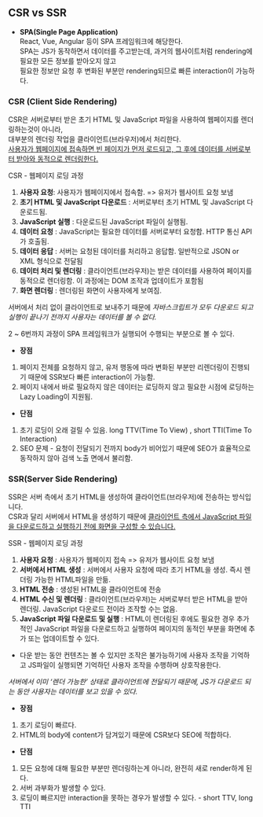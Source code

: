 ## CSR vs SSR

- **SPA(Single Page Application)** <br/>
  React, Vue, Angular 등이 SPA 프레임워크에 해당한다. <br/>
  SPA는 JS가 동작하면서 데이터를 주고받는데, 과거의 웹사이트처럼 rendering에 필요한 모든 정보를 받아오지 않고 <br/>
  필요한 정보만 요청 후 변화된 부분만 rendering되므로 빠른 interaction이 가능하다.

### CSR (Client Side Rendering)

CSR은 서버로부터 받은 초기 HTML 및 JavaScript 파일을 사용하여 웹페이지를 렌더링하는것이 아니라, <br/>
대부분의 렌더링 작업을 클라이언트(브라우저)에서 처리한다. <br/>
<u>사용자가 웹페이지에 접속하면 빈 페이지가 먼저 로드되고, 그 후에 데이터를 서버로부터 받아와 동적으로 렌더링한다.</u>

CSR - 웹페이지 로딩 과정

1. **사용자 요청**: 사용자가 웹페이지에서 접속함. => 유저가 웹사이트 요청 보냄
2. **초기 HTML 및 JavaScript 다운로드** : 서버로부터 초기 HTML 및 JavaScript 다운로드됨.
3. **JavaScript 실행** : 다운로드된 JavaScript 파일이 실행됨.
4. **데이터 요청** : JavaScript는 필요한 데이터를 서버로부터 요청함. HTTP 통신 API가 호출됨.
5. **데이터 응답** : 서버는 요청된 데이터를 처리하고 응답함. 일반적으로 JSON or XML 형식으로 전달됨
6. **데이터 처리 및 렌더링** : 클라이언트(브라우저)는 받은 데이터를 사용하여 페이지를 동적으로 렌더링함. 이 과정에는 DOM 조작과 업데이트가 포함됨
7. **화면 렌더링** : 렌더링된 화면이 사용자에게 보여짐.

서버에서 처리 없이 클라이언트로 보내주기 때문에 _자바스크립트가 모두 다운로드 되고 실행이 끝나기 전까지 사용자는 데이터를 볼 수 없다._

2 ~ 6번까지 과정이 SPA 프레임워크가 실행되어 수행되는 부분으로 볼 수 있다.

- **장점**

1. 페이지 전체를 요청하지 않고, 유저 행동에 따라 변화된 부분만 리렌더링이 진행되기 때문에 SSR보다 빠른 interaction이 가능함.
2. 페이지 내에서 바로 필요하지 않은 데이터는 로딩하지 않고 필요한 시점에 로딩하는 Lazy Loading이 지원됨.

- **단점**

1. 초기 로딩이 오래 걸릴 수 있음.
   long TTV(Time To View) , short TTI(Time To Interaction)
2. SEO 문제 - 요청이 전달되기 전까지 body가 비어있기 때문에 SEO가 효율적으로 동작하지 않아 검색 노출 면에서 불리함.

### SSR(Server Side Rendering)

SSR은 서버 측에서 초기 HTML을 생성하여 클라이언트(브라우저)에 전송하는 방식입니다. <br/>
CSR과 달리 서버에서 HTML을 생성하기 때문에 <u>클라이언트 측에서 JavaScript 파일을 다운로드하고 실행하기 전에 화면을 구성할 수 있습니다.</u>

SSR - 웹페이지 로딩 과정

1. **사용자 요청** : 사용자가 웹페이지 접속 => 유저가 웹사이트 요청 보냄
2. **서버에서 HTML 생성** : 서버에서 사용자 요청에 따라 초기 HTML을 생성. 즉시 렌더링 가능한 HTML파일을 만듦.
3. **HTML 전송** : 생성된 HTML을 클라이언트에 전송
4. **HTML 수신 및 렌더링** : 클라이언트(브라우저)는 서버로부터 받은 HTML을 받아 렌더링. JavaScript 다운로드 전이라 조작할 수는 없음.
5. **JavaScript 파일 다운로드 및 실행** : HTML이 렌더링된 후에도 필요한 경우 추가적인 JavaScript 파일을 다운로드하고 실행하여 페이지의 동적인 부분을 화면에 추가 또는 업데이트할 수 있다.

- 다운 받는 동안 컨텐츠는 볼 수 있지만 조작은 불가능하기에 사용자 조작을 기억하고 JS파일이 실행되면 기억하던 사용자 조작을 수행하며 상호작용한다.

_서버에서 이미 ‘렌더 가능한’ 상태로 클라이언트에 전달되기 때문에, JS가 다운로드 되는 동안 사용자는 데이터를 보고 있을 수 있다._

- **장점**

1. 초기 로딩이 빠르다.
2. HTML의 body에 content가 담겨있기 때문에 CSR보다 SEO에 적합하다.

- **단점**

1. 모든 요청에 대해 필요한 부분만 렌더링하는게 아니라, 완전히 새로 render하게 된다.
2. 서버 과부화가 발생할 수 있다.
3. 로딩이 빠르지만 interaction을 못하는 경우가 발생할 수 있다. - short TTV, long TTI

<!-- #### SPA에서 SSR이 필요한 이유
* CSR에서 HTML의 형태는 body가 비어있는 상태이므로 SEO 최적화가 어렵다는 문제가 있는데, SSR(Next.js)을 적용하여 이를 해결할 수 있기 때문이다.
* 유저들을 위한 성능적 이점을 얻을 수 있다. -->

<!-- TTI : Time To Interaction - 페이지가 상호작용 가능하게 될 때까지의 시간 (이벤트 발생 등)
FCP : First Contents Paint - 픽셀이 처음으로 사용자에게 표시되는 시점. -->
